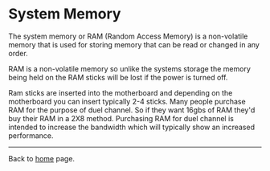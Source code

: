 # System Memory
The system memory or RAM (Random Access Memory) is a non-volatile memory that is used for storing memory that can be read or changed in any order. 

RAM is a non-volatile memory so unlike the systems storage the memory being held on the RAM sticks will be lost if the power is turned off.

Ram sticks are inserted into the motherboard and depending on the motherboard you can insert typically 2-4 sticks. Many people purchase RAM for the purpose of duel channel. So if they want 16gbs of RAM they'd buy their RAM in a 2X8 method. Purchasing RAM for duel channel is intended to increase the bandwidth which will typically show an increased performance. 

----------------------------------

Back to [home](https://github.com/Gallade105/Gallade105/blob/main/REAMME.md) page.
